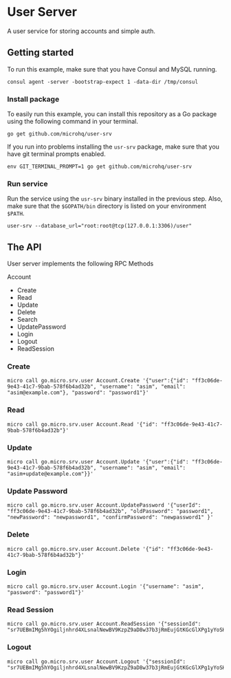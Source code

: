 # User Server

A user service for storing accounts and simple auth.

## Getting started

To run this example, make sure that you have Consul and MySQL running.

```shell
consul agent -server -bootstrap-expect 1 -data-dir /tmp/consul
```

### Install package

To easily run this example, you can install this repository as a Go package using the following command in your terminal.

```shell
go get github.com/microhq/user-srv
```
	
If you run into problems installing the `usr-srv` package, make sure that you have git terminal prompts enabled.

```shell
env GIT_TERMINAL_PROMPT=1 go get github.com/microhq/user-srv
```

### Run service

Run the service using the `usr-srv` binary installed in the previous step. Also, make sure that the `$GOPATH/bin` directory is listed on your environment `$PATH`. 

```shell
user-srv --database_url="root:root@tcp(127.0.0.1:3306)/user"
```

## The API

User server implements the following RPC Methods

Account
- Create
- Read
- Update
- Delete
- Search
- UpdatePassword
- Login
- Logout
- ReadSession


### Create

```shell
micro call go.micro.srv.user Account.Create '{"user":{"id": "ff3c06de-9e43-41c7-9bab-578f6b4ad32b", "username": "asim", "email": "asim@example.com"}, "password": "password1"}'
```

### Read

```shell
micro call go.micro.srv.user Account.Read '{"id": "ff3c06de-9e43-41c7-9bab-578f6b4ad32b"}'
```

### Update

```shell
micro call go.micro.srv.user Account.Update '{"user":{"id": "ff3c06de-9e43-41c7-9bab-578f6b4ad32b", "username": "asim", "email": "asim+update@example.com"}}'
```

### Update Password

```shell
micro call go.micro.srv.user Account.UpdatePassword '{"userId": "ff3c06de-9e43-41c7-9bab-578f6b4ad32b", "oldPassword": "password1", "newPassword": "newpassword1", "confirmPassword": "newpassword1" }'
```

### Delete

```shell
micro call go.micro.srv.user Account.Delete '{"id": "ff3c06de-9e43-41c7-9bab-578f6b4ad32b"}'
```

### Login

```shell
micro call go.micro.srv.user Account.Login '{"username": "asim", "password": "password1"}'
```

### Read Session

```shell
micro call go.micro.srv.user Account.ReadSession '{"sessionId": "sr7UEBmIMg5hYOgiljnhrd4XLsnalNewBV9KzpZ9aD8w37b3jRmEujGtKGcGlXPg1yYoSHR3RLy66ugglw0tofTNGm57NrNYUHsFxfwuGC6pvCn8BecB7aEF6UxTyVFq"}'
```

### Logout

```shell
micro call go.micro.srv.user Account.Logout '{"sessionId": "sr7UEBmIMg5hYOgiljnhrd4XLsnalNewBV9KzpZ9aD8w37b3jRmEujGtKGcGlXPg1yYoSHR3RLy66ugglw0tofTNGm57NrNYUHsFxfwuGC6pvCn8BecB7aEF6UxTyVFq"}'
```
